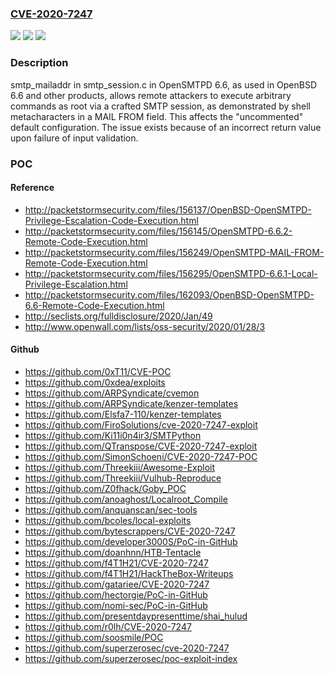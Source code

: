 ### [CVE-2020-7247](https://cve.mitre.org/cgi-bin/cvename.cgi?name=CVE-2020-7247)
![](https://img.shields.io/static/v1?label=Product&message=n%2Fa&color=blue)
![](https://img.shields.io/static/v1?label=Version&message=n%2Fa&color=blue)
![](https://img.shields.io/static/v1?label=Vulnerability&message=n%2Fa&color=brighgreen)

### Description

smtp_mailaddr in smtp_session.c in OpenSMTPD 6.6, as used in OpenBSD 6.6 and other products, allows remote attackers to execute arbitrary commands as root via a crafted SMTP session, as demonstrated by shell metacharacters in a MAIL FROM field. This affects the "uncommented" default configuration. The issue exists because of an incorrect return value upon failure of input validation.

### POC

#### Reference
- http://packetstormsecurity.com/files/156137/OpenBSD-OpenSMTPD-Privilege-Escalation-Code-Execution.html
- http://packetstormsecurity.com/files/156145/OpenSMTPD-6.6.2-Remote-Code-Execution.html
- http://packetstormsecurity.com/files/156249/OpenSMTPD-MAIL-FROM-Remote-Code-Execution.html
- http://packetstormsecurity.com/files/156295/OpenSMTPD-6.6.1-Local-Privilege-Escalation.html
- http://packetstormsecurity.com/files/162093/OpenBSD-OpenSMTPD-6.6-Remote-Code-Execution.html
- http://seclists.org/fulldisclosure/2020/Jan/49
- http://www.openwall.com/lists/oss-security/2020/01/28/3

#### Github
- https://github.com/0xT11/CVE-POC
- https://github.com/0xdea/exploits
- https://github.com/ARPSyndicate/cvemon
- https://github.com/ARPSyndicate/kenzer-templates
- https://github.com/Elsfa7-110/kenzer-templates
- https://github.com/FiroSolutions/cve-2020-7247-exploit
- https://github.com/Ki11i0n4ir3/SMTPython
- https://github.com/QTranspose/CVE-2020-7247-exploit
- https://github.com/SimonSchoeni/CVE-2020-7247-POC
- https://github.com/Threekiii/Awesome-Exploit
- https://github.com/Threekiii/Vulhub-Reproduce
- https://github.com/Z0fhack/Goby_POC
- https://github.com/anoaghost/Localroot_Compile
- https://github.com/anquanscan/sec-tools
- https://github.com/bcoles/local-exploits
- https://github.com/bytescrappers/CVE-2020-7247
- https://github.com/developer3000S/PoC-in-GitHub
- https://github.com/doanhnn/HTB-Tentacle
- https://github.com/f4T1H21/CVE-2020-7247
- https://github.com/f4T1H21/HackTheBox-Writeups
- https://github.com/gatariee/CVE-2020-7247
- https://github.com/hectorgie/PoC-in-GitHub
- https://github.com/nomi-sec/PoC-in-GitHub
- https://github.com/presentdaypresenttime/shai_hulud
- https://github.com/r0lh/CVE-2020-7247
- https://github.com/soosmile/POC
- https://github.com/superzerosec/cve-2020-7247
- https://github.com/superzerosec/poc-exploit-index

